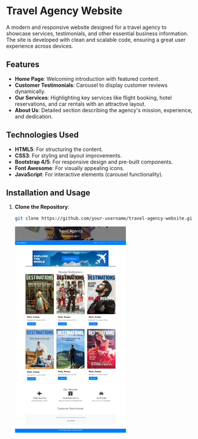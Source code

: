 # Travel Agency Website

A modern and responsive website designed for a travel agency to showcase services, testimonials, and other essential business information. The site is developed with clean and scalable code, ensuring a great user experience across devices.

## Features

- **Home Page**: Welcoming introduction with featured content.
- **Customer Testimonials**: Carousel to display customer reviews dynamically.
- **Our Services**: Highlighting key services like flight booking, hotel reservations, and car rentals with an attractive layout.
- **About Us**: Detailed section describing the agency's mission, experience, and dedication.

## Technologies Used

- **HTML5**: For structuring the content.
- **CSS3**: For styling and layout improvements.
- **Bootstrap 4/5**: For responsive design and pre-built components.
- **Font Awesome**: For visually appealing icons.
- **JavaScript**: For interactive elements (carousel functionality).

## Installation and Usage

1. **Clone the Repository**:
   ```bash
   git clone https://github.com/your-username/travel-agency-website.git
   ```
   <img src="./../images/tavel aganecy image_original.png" alt="tavel aganecy Preview" width="300"/>
